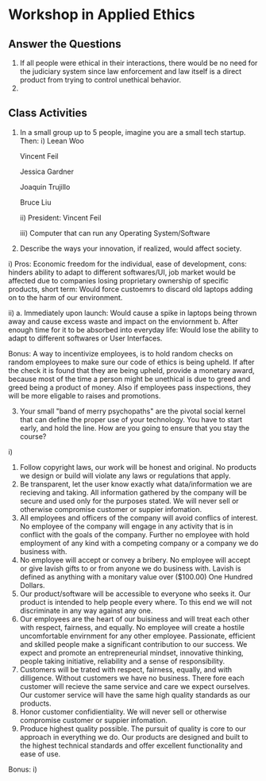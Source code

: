 # Workshop in Applied Ethics
## Answer the Questions

1) If all people were ethical in their interactions, there would be no need for the judiciary system since law enforcement and law itself is a direct product from trying to control unethical behavior.
2) 

## Class Activities

1) In a small group up to 5 people, imagine you are a small tech startup. Then:
i)
   Leean Woo
   
   Vincent Feil
   
   Jessica Gardner
   
   Joaquin Trujillo
   
   Bruce Liu
   
   ii) President: Vincent Feil
   
   iii) Computer that can run any Operating System/Software 
   
2) Describe the ways your innovation, if realized, would affect society.

  i) Pros: Economic freedom for the individual, ease of development, 
  cons: hinders ability to adapt to different softwares/UI, job market would be affected due to companies losing proprietary ownership of specific products, short term: Would force custoemrs to discard old laptops adding on to the harm of our environment.
  
  ii) a. Immediately upon launch: Would cause a spike in laptops being thrown away and cause excess waste and impact on the enviornment 
      b. After enough time for it to be absorbed into everyday life: Would lose the ability to adapt to different softwares or User Interfaces. 
  
  Bonus: A way to incentivize employees, is to hold random checks on random employees to make sure our code of ethics is being upheld. If after the check it is found that they are being upheld, provide a monetary award, because most of the time a person might be unethical is due to greed and greed being a product of money.
 Also if employees pass inspections, they will be more eligable to raises and promotions.  
  
3) Your small "band of merry psychopaths" are the pivotal social kernel that can define the proper use of your technology. You have to start early, and hold the line. How are you going to ensure that you stay the course?

  i) 
  1. Follow copyright laws, our work will be honest and original. 
     No products we design or build will violate any laws or regulations that apply.
  2. Be transparent, let the user know exactly what data/information we are recieving and taking.
     All information gathered by the company will be secure and used only for the purposes stated. We will never sell or otherwise
     compromise customer or suppier infomation.
  3. All employees and officers of the company will avoid conflics of interest.
     No employee of the company will engage in any activity that is in conflict with the goals of the company. Further no employee with 
     hold employment of any kind with a competing company or a company we do business with. 
  4. No employee will accept or convey a bribery. 
     No employee will accept or give lavish gifts to or from anyone we do business with. Lavish is defined as anything with a monitary
     value over ($100.00) One Hundred Dollars. 
  5. Our product/software will be accessible to everyone who seeks it.
     Our product is intended to help people every where. To this end we will not discriminate in any way against any one. 
  6. Our employees are the heart of our buisiness and will treat each other with respect, fairness, and equally.
     No employee will create a hostile uncomfortable envirnment for any other employee. 
     Passionate, efficient and skilled people make a significant contribution to our success. We expect and
     promote an entrepreneurial mindset, innovative thinking, people taking initiative, reliability and a sense of
     responsibility.
  7. Customers will be trated with respect, fairness, equally, and with dilligence.
     Without customers we have no business. There fore each customer will recieve the same service and care we expect ourselves. Our 
     customer service will have the same high quality standards as our products.
  8. Honor customer confidientiality.
     We will never sell or otherwise compromise customer or suppier infomation.
  9. Produce highest quality possible.
     The pursuit of quality is core to our approach in everything we do. 
     Our products are designed and built to the highest technical standards and offer excellent functionality and ease of
     use.
  
Bonus: 
  i) 
   
